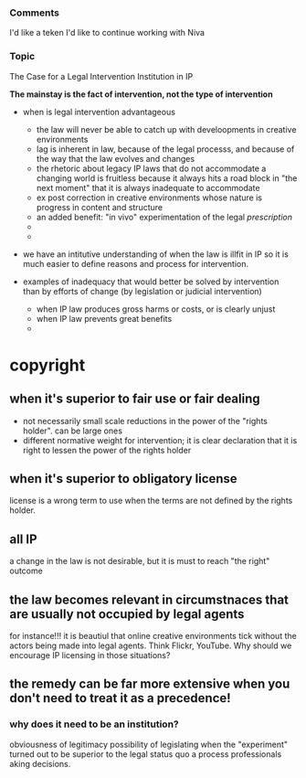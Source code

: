 ### Comments
I'd like a teken
I'd like to continue working with Niva

### Topic

The Case for a Legal Intervention Institution in IP

**The mainstay is the fact of intervention, not the type of intervention**

* when is legal intervention advantageous
    * the law will never be able to catch up with develoopments in creative environments
    * lag is inherent in law, because of the legal processs, and because of the way that the law evolves and changes
    * the rhetoric about legacy IP laws that do not accommodate a changing world is fruitless because it always hits a road block in "the next moment" that it is always inadequate to accommodate
    * ex post correction in creative environments whose nature is progress in content and structure
    * an added benefit: "in vivo" experimentation of the legal *prescription*
    * 
    * 
    
* we have an intitutive understanding of when the law is illfit in IP so it is much easier to define reasons and process for intervention. 

* examples of inadequacy that would better be solved by intervention than by efforts of change (by legislation or judicial intervention)
    * when IP law produces gross harms or costs, or is clearly unjust
    * when IP law prevents great benefits
    * 

# copyright
## when it's superior to fair use or fair dealing
* not necessarily small scale reductions in the power of the "rights holder". 
can be large ones
* different normative weight for intervention; it is clear declaration that it is right to lessen the power of the rights holder


## when it's superior to obligatory license
license is a wrong term to use when the terms are not defined by the rights holder.

## all IP
a change in the law is not desirable, but it is must to reach "the right" outcome 

## the law becomes relevant in circumstnaces that are usually not occupied by legal agents
for instance!!! it is beautiul that online creative environments tick without the actors being made into legal agents. Think Flickr, YouTube. Why should we encourage IP licensing in those situations?

## the remedy can be far more extensive when you don't need to treat it as a precedence! 

### why does it need to be an institution?
obviousness of legitimacy
possibility of legislating when the "experiment" turned out to be superior to the legal status quo
a process
professionals aking decisions. 

